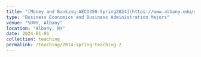 ```yaml
---
title: "[Money and Banking-AECO350-Spring2024](https://www.albany.edu/undergraduate-bulletin/economics-courses.php)"
type: "Business Economics and Business Administration Majors"
venue: "SUNY, Albany"
location: "Albany, NY"
date: 2024-01-01
collection: teaching
permalink: /teaching/2014-spring-teaching-2
---
```

